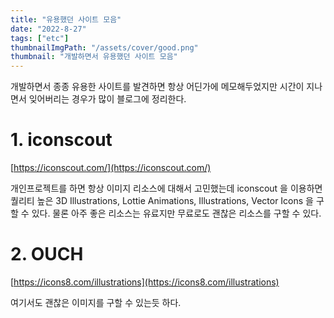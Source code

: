 ```yaml
---
title: "유용했던 사이트 모음"
date: "2022-8-27"
tags: ["etc"]
thumbnailImgPath: "/assets/cover/good.png"
thumbnail: "개발하면서 유용했던 사이트 모음"
---
```


개발하면서 종종 유용한 사이트를 발견하면 항상 어딘가에 메모해두었지만 시간이 지나면서 잊어버리는 경우가 많이 블로그에 정리한다.

# 1. iconscout

[https://iconscout.com/](https://iconscout.com/)

개인프로젝트를 하면 항상 이미지 리소스에 대해서 고민했는데 iconscout 을 이용하면 퀄리티 높은 3D Illustrations, Lottie Animations, Illustrations, Vector Icons 을 구할 수 있다.
물론 아주 좋은 리소스는 유료지만 무료로도 괜찮은 리소스를 구할 수 있다.

# 2. OUCH

[https://icons8.com/illustrations](https://icons8.com/illustrations)

여기서도 괜찮은 이미지를 구할 수 있는듯 하다.

